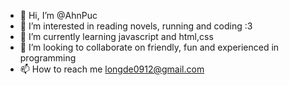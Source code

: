 - 👋 Hi, I’m @AhnPuc
- 👀 I’m interested in reading novels, running and coding :3 
- 🌱 I’m currently learning javascript and html,css
- 💞️ I’m looking to collaborate on friendly, fun and experienced in programming
- 📫 How to reach me longde0912@gmail.com

<!---
AhnPuc/AhnPuc is a ✨ special ✨ repository because its `README.md` (this file) appears on your GitHub profile.
You can click the Preview link to take a look at your changes.
--->

